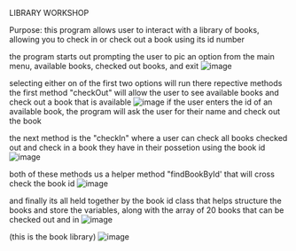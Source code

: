 LIBRARY WORKSHOP

Purpose: this program allows user to interact with a library of books, allowing you to check in or check out a book using its id number

the program starts out prompting the user to pic an option from the main menu, available books, checked out books, and exit
![image](https://github.com/user-attachments/assets/9058648d-87d3-4907-8f6d-04ede117f209)

selecting either on of the first two options will run there repective methods
the first method "checkOut" will allow the user to see available books and check out a book that is available
![image](https://github.com/user-attachments/assets/b24d4476-a06a-4005-89f5-57bd4bc47bf2)
if the user enters the id of an available book, the program will ask the user for their name and check out the book

the next method is the "checkIn" where a user can check all books checked out and check in a book they have in their possetion using the book id
![image](https://github.com/user-attachments/assets/1cd3f1ac-da18-46aa-a92f-16d276fb7a93)

both of these methods us a helper method "findBookById' that will cross check the book id 
![image](https://github.com/user-attachments/assets/68a56ac3-6e12-4aad-bab0-bcf3a0beba66)

and finally its all held together by the book id class that helps structure the books and store the variables, along with the array of 20 books that can be checked out and in
![image](https://github.com/user-attachments/assets/3fd38f77-7125-45de-9195-fc2493cf1668)

(this is the book library)
![image](https://github.com/user-attachments/assets/37a5186b-0738-4432-9ff2-a5b6e9ee10d7)
